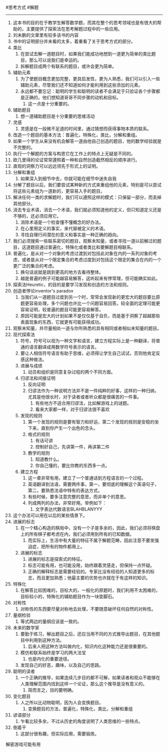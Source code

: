 #思考方式 #解题 

---

1. 这本书的目的在于教学生解答数学题，而其在整个的思考领域也是有很大的帮助的，主要提供了探索法在思考解题过程中的一些应用。
2. 刘未鹏的文章里有较多该书的内容
3. 书中的证明部分并未看的太多，着重看了关于思考方式的部分。
4. 类比
    1. 在尝试去解一道题目时，如果我们能成功地想到一道更为简单的类比题目，那么可以说我们是幸运的。
    2. 拆解题目成两个有联系的题目，或许会更为简单。
5. 辅助元素
    1. 为了使题目概念更加完整，更具启发性，更为人熟悉，我们可以引入一些辅助元素，尽管我们还不知道如何才能利用到这些添加的元素。
    2. 永远都不要忘记：聪明的学生和聪明的读者不会满足于只验证各个步骤都是正确的，他们想知道哥哥不同步骤的动机和目标。
        1. 这一点是十分重要的。
6. 辅助题目
    1. 想一道辅助题目是十分重要的思维活动
7. 灵感
    1. 灵感是在一段微不足道的时间里，通过猜想而获得事物本质的联系。
8. 改造一个题目的基本方法：普遍化，特殊化，类比，分解和重组。
9. 如果一个学生从来没有机会解答一道由他自己创造的题目，他的数学经验就是不完整的。
10. 执行一个解题的方案与构思它在工作上的特点上无疑是不同的。
11. 欧几里得的论证常常遵照着一种和自然创造截然相反的顺序进行。
12. 直观的洞察力可以远远领先于形式上的证明。
13. 分解和重组
    1. 如果深入到细节中去，你就可能在细节中迷失自我
14. 分解了题目以后，我们要尝试某种新的方式来重组他的元素，特别是可以尝试将这些元素组为一道新的，更容易入手的题目。
15. 解决任何一类的求解题时，我们可以遵照这样的模式：只保留一部分，而丢掉其他部分。
16. 消去专业术语，消去一个术语，我们就必须知道他的定义，但只知道定义还是不够的，还必须应用它。
    1. 消除术语是一个检查懂不懂概念的好办法。
    2. 在心里用定义的事实，来代替被定义的术语。
    3. 寻找自理行间潜在的意义和事实是一种正确的趋向。
17. 我们必须搜索一些联系密切的题目，观察未知量，或者寻找一道以前解过的题目，这道题目通过普遍化，特殊化或者类比和要解题目相联系。
18. 普遍化，是从对一个对象的考虑过渡到对包括此对象在内的一系列对象的考虑，或者是从对一个限定集合的考虑过度到对包括这个限定的集合在内的一个更广泛的集合的考虑。
    1. 换句话说就是跳到更高的地方去看待整体。
    2. 越是普遍的例子可能越容易解答，这听起来有悖常理，但可能确实如此。
19. 探索法Heuretic，的目的是要学习发现和创造的方法和规则。
20. 创造者悖论inventor's paradox
    1. 当我们从一道题目过度到另一个时，常常会发现新的更宏大的题目要比原题更容易处理，多个问题也许比一个问题容易回答。较全面的定理可能更容易证明，较普遍的题目可能更容易解答。
    2. 原因可能是宏大的计划如果不是仅仅基于自负，而是基于洞察了超越那些表面现象的东西，它就更有可能获得成功。
21. 观察未知量，并尽量相处一道与你所熟悉的具有相同或者相似未知量的题目。
22. 现代探索法
    1. 符号，符号可以视为一种文字和语言，建立方程实际上是一种翻译，将普通的语言翻译成用数学符号表示的语言。
    2. 要让人相信符号语言有助于思维，必须得让学生自己试试，否则他肯定反感这种做法。
    3. 进展与成绩
        1. 动员和组织是同意复杂过程的两个不同方面。
    4. 归谬法和间接证明
        1. 反向证明
        2. 归谬法作为一种说明方法并不是一件纯粹的好事，这样的一种归纳，尤其是他很长时，对于读者或者听众都是很痛苦的一件事。
            1. 有些地方不适合用归谬法，比如解游戏上的谜题。
            2. 看来大家都一样，对于归谬法很不喜欢
    5. 发现的规则
        1. 第一个发现的规则是要有智力和好运，第二个发现的规则是安稳的坐下来，直到你产生一个出色的念头。
        2. 格式的规则
            1. 有话可讲
            2. 控制好自己，先讲第一件，再讲第二件
        3. 教学的规则
            1. 知道教什么。
            2. 你自己懂的，要比你教的东西多一点。
    6. 建立方程
        1. 这一章非常有用，建立了一个普通话到方程语言的一个过程。
        2. 英语翻译到法语，需要两件事，第一，要彻底的理解这个英语句子，第二，要熟悉法语中特有的表达方式。
        3. 有些时候，要多注意完整的意思，而非单个的意思。
        4. 列成两列的办法，非常好用。举例如下：
            1. 文字表达代数语言BLAHBLANYYY
23. 这个办法可以用在以后的某些情景下。
24. 进展的标志
    1. 在一个精心构造的棋局中，没有一个子是多余的，因此，我们必须将棋盘上的所有棋子都考虑在内，我们必须用到所有的已知数据。
        1. 而实际上，生活中有大量的特征不属于解题范畴，因此注意不要发强迫症，把所有的物件都用上。
    2. 进展的标志
        1. 进展的标志是探索式的特征。
        2. 标志可能有用，也可能没用，始终跟着灵感走，但保持一点怀疑。
        3. 正确的解释标志是需要经验的。专家比没有经验的人知道更多的标志，而且更加熟悉；他最主要的优势也许就在于有这样的知识。
25. 特殊化
    1. 在解答比较困难的，目标大的，一般化的原题时，我们利用不太困难的，目标较小的，特殊化的辅助题目作为一块垫脚石。
26. 对称性
    1. 对称性的东西要尽量对称地去处理，不要随意破坏任何自然的对称性。
27. 量纲检验
    1. 等式两边的量纲应该是一致的。
28. 未来的数学家
    1. 要勤于练习，解出题目之后，还应当用不同的方式推导出题目，在其他题目中利用到这种方法。
        1. 后来人把这种方法叫做内化，知识内化这种能力还是很重要的。
    2. 模仿和联系始终是学习的两大法宝
        1. 也是内化的重要途径。
    3. 发现自己的好恶，趣味，以及自己的思路。
29. 聪明的读者
    1. 一个正确的推导，如果连续几步目的都不可解，如果读者和观众不能够在人类理解范围内找到这样一个论证，那么这个推导是没有意义的。
        1. 简而言之，目的要明确。
30. 变化题目
    1. 人之所以比动物聪明，因为人会变换题目。
        1. 变换题目的方法，普遍化，特殊化，类比，分解和重组
31. 谚语部分
    1. 乍看比较多余，不过从历史的角度说明了人类思维的一些特点。
32. 倒着干
    1. 这部分很有趣，但实际应用，需要锻炼。

解密游戏可能有用